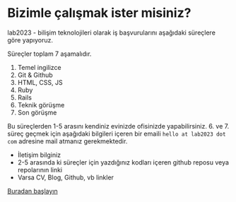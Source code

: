 # Bizimle çalışmak ister misiniz?

lab2023 - bilişim teknolojileri olarak iş başvurularını aşağıdaki süreçlere göre yapıyoruz.

Süreçler toplam 7 aşamalıdır.

1. Temel ingilizce
2. Git & Github
3. HTML, CSS, JS
4. Ruby
5. Rails
6. Teknik görüşme
7. Son görüşme

Bu süreçlerden 1-5 arasını kendiniz evinizde ofisinizde yapabilirsiniz. 6. ve 7. süreç geçmek için aşağıdaki bilgileri 
içeren bir emaili `hello at lab2023 dot com` adresine mail atmanız gerekmektedir.

* İletişim bilginiz
* 2-5 arasında ki süreçler için yazdığınız kodları içeren github reposu veya repolarının linki
* Varsa CV, Blog, Github, vb linkler

[Buradan başlayın](https://github.com/lab2023/workwithus/blob/master/tr/is/01-temel-ingilizce-bilgisi.md)